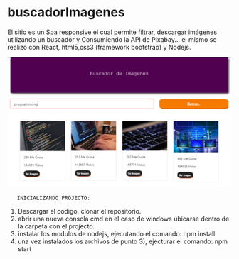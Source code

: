 # buscadorImagenes
El sitio es un Spa responsive el cual permite filtrar, descargar imágenes utilizando un buscador y  Consumiendo la API de Pixabay... el mismo se realizo con React, html5,css3 (framework bootstrap) y Nodejs.


![Screenshot](screenshot.png)


       INICIALIZANDO PROJECTO:
 1) Descargar el codigo, clonar el repositorio.
 2) abrir una nueva consola cmd en el caso de windows ubicarse dentro de la carpeta con el projecto.
 3) instalar los modulos de nodejs, ejecutando el comando: npm install
 4) una vez instalados los archivos de punto 3), ejecturar el comando: npm start 
